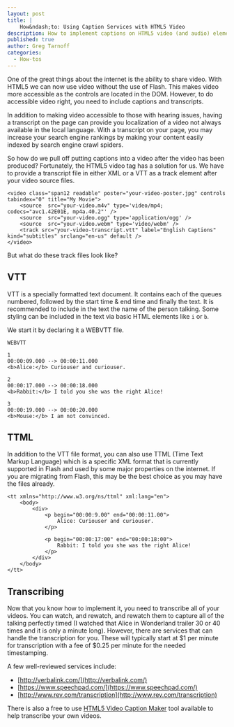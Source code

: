 ```yaml
---
layout: post
title: | 
    How&ndash;to: Using Caption Services with HTML5 Video
description: How to implement captions on HTML5 video (and audio) elements.
published: true
author: Greg Tarnoff
categories:
  - How-tos
---
```


One of the great things about the internet is the ability to share video. With HTML5 we can now use video without the use of Flash. This makes video more accessible as the controls are located in the DOM. However, to do accessible video right, you need to include captions and transcripts. 

In addition to making video accessible to those with hearing issues, having a transcript on the page can provide you localization of a video not always available in the local language. With a transcript on your page, you may increase your search engine rankings by making your content easily indexed by search engine crawl spiders.

So how do we pull off putting captions into a video after the video has been produced? Fortunately, the HTML5 video tag has a solution for us. We have to provide a transcript file in either XML or a VTT as a track element after your video source files.


    <video class="span12 readable" poster="your-video-poster.jpg" controls tabindex="0" title="My Movie">
        <source  src="your-video.m4v" type='video/mp4; codecs="avc1.42E01E, mp4a.40.2"' />
        <source  src="your-video.ogg" type='application/ogg' />
        <source  src="your-video.webm" type='video/webm' />
        <track src="your-video-transcript.vtt" label="English Captions" kind="subtitles" srclang="en-us" default />
    </video>

But what do these track files look like? 

## VTT
VTT is a specially formatted text document. It contains each of the queues numbered, followed by the start time & end time and finally the text. It is recommended to include in the text the name of the person talking. Some styling can be included in the text via basic HTML elements like ```i``` or ```b```.

We start it by declaring it a WEBVTT file.

    WEBVTT

    1
    00:00:09.000 --> 00:00:11.000
    <b>Alice:</b> Curiouser and curiouser.
    
    2
    00:00:17.000 --> 00:00:18.000
    <b>Rabbit:</b> I told you she was the right Alice!
    
    3
    00:00:19.000 --> 00:00:20.000
    <b>Mouse:</b> I am not convinced.

## TTML

In addition to the VTT file format, you can also use TTML (Time Text Markup Language) which is a specific XML format that is currently supported in Flash and used by some major properties on the internet. If you are migrating from Flash, this may be the best choice as you may have the files already. 


    <tt xmlns="http://www.w3.org/ns/ttml" xml:lang="en">
        <body>
            <div>
                <p begin="00:00:9.00" end="00:00:11.00">        
                    Alice: Curiouser and curiouser.
                </p>

                <p begin="00:00:17:00" end="00:00:18:00">
                    Rabbit: I told you she was the right Alice!
                </p>
            </div>
        </body>
    </tt>


## Transcribing
Now that you know how to implement it, you need to transcribe all of your videos. You can watch, and rewatch, and rewatch them to capture all of the talking perfectly timed (I watched that Alice in Wonderland trailer 30 or 40 times and it is only a minute long). However, there are services that can handle the transcription for you. These will typically start at $1 per minute for transcription with a fee of $0.25 per minute for the needed timestamping.

A few well-reviewed services include:
- [http://verbalink.com/](http://verbalink.com/)
- [https://www.speechpad.com/](https://www.speechpad.com/)
- [http://www.rev.com/transcription](http://www.rev.com/transcription)

There is also a free to use [HTML5 Video Caption Maker](http://samples.msdn.microsoft.com/Workshop/samples/media/captionmaker/default.html) tool available to help transcribe your own videos.
